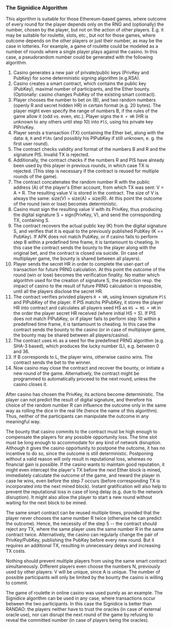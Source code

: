 ### The Signidice Algorithm

This algorithm is suitable for those Ethereum-based games, where outcome of every round for the player depends only on the RNG and (optionally) the number, chosen by the player, but not on the action of other players. E.g. it may be suitable for roulette, slots, etc., but not for those games, where outcome depends on the other players or just their number, as may be the case in lotteries. For example, a game of roulette could be modeled as a number of rounds where a single player plays against the casino. In this case, a pseudorandom number could be generated with the following algorithm.

1. Casino generates a new pair of private/public keys (PrivKey and PubKey) for some deterministic signing algorithm (e.g.RSA).
2. Casino creates a smart contract, which contains the public key (PubKey), maximal number of participants, and the Ether bounty. (Optionally: casino changes PubKey of the existing smart contract).
3. Player chooses the number to bet on (B), and two random numbers (openly R and secret hidden HR) in certain format (e.g. 20 bytes). The player might even specify the range of numbers B, if the rules of the game allow it (odd vs. even, etc.).
Player signs the `R + HR` (HR is unknown to any others until step 10) into `PlS`, using his private key PlPrivKey.
4. Player sends a transaction (TX) containing the Ether bet, along with the data: `B`, `R` and `PlRs` (and possibly his PlPubKey if still unknown, e. g. the first user round).
5. The contract checks validity and format of the numbers B and R and the signature PlS. Invalid TX is rejected.
6. Additionally, the contract checks if the numbers R and PlS have already been used by this player in previous rounds, in which case TX is rejected. (This step is necessary if the contract is reused for multiple rounds of the game).
7. The contract concatenates the random number R with the public address (A) of the player's Ether account, from which TX was sent: V = A + R. The resulting value V is stored in the contract. The size of V is always the same: size(V) = size(A) + size(R). At this point the outcome of the round (win or lose) becomes deterministic.
8. Casino must sign the resulting value V with its PrivKey, thus producing the digital signature S = sign(PrivKey, V), and send the corresponding TX, containing S.
9. The contract recovers the actual public key (K) from the digital signature S, and verifies that it is equal to the previously published PubKey (K == PubKey). If APK does not match PubKey, or if casino fails to perform step 8 within a predefined time frame, it is tantamount to cheating. In this case the contract sends the bounty to the player along with the original bet, and the contract is closed via suicide. (In case of multiplayer game, the bounty is shared between all players).
10. Player sends the secret HR in order to complete the user-part of transaction for future PRNG calculation.
At this point the outcome of the round (win or lose) becomes the verification finality. No matter which algorithm used for the creation of signature S, the prediction resp. the impact of casino to the result of future PRNG calculation is impossible, until all the players disclose the secret HR.
11. The contract verifies privided players `R + HR`, using known signature `PlS` and PlPubKey of the player.
If PlS matchs PlPubKey, it stores the player HR into contract and calculates all players seed HS as `HS = HS + HR` in the order the player secret HR received (where initial HS = S).
If PlS does not match PlPubKey, or if player fails to perform step 10 within a predefined time frame, it is tantamount to cheating. In this case the contract sends the bounty to the casino (or in case of multiplayer game, the bounty may be shared between all players/casino).
12. The contract uses `HS` as a seed for the predefined PRNG algorithm (e.g. SHA-3 based), which produces the lucky number (L), e.g. between 0 and 36.
13. If B corresponds to L, the player wins, otherwise casino wins. The contract sends the bet to the winner.
14. Now casino may close the contract and recover the bounty, or initiate a new round of the game. Alternatively, the contract might be programmed to automatically proceed to the next round, unless the casino closes it.

After casino has chosen the PrivKey, its actions become deterministic. The player can not predict the result of digital signature, and therefore his choice of the random number R can influence the outcome only in the same way as rolling the dice in the real life (hence the name of this algorithm). Thus, neither of the participants can manipulate the outcome in any meaningful way.

The bounty that casino commits to the contract must be high enough to compensate the players for any possible opportunity loss. The time slot must be long enough to accommodate for any kind of network disruption. Although it gives the casino opportunity to postpone the outcome, it has no incentive to do so, since the outcome is still deterministic. Postponing without a valid reason will only result in reputational loss, whereas no financial gain is possible. If the casino wants to maintain good reputation, it might even intercept the player's TX before the next Ether block is mined, immediately calculate the outcome of the game, and reward the player in case he wins, even before the step 7 occurs (before corresponding TX is incorporated into the next mined block). Instant gratification will also help to prevent the reputational loss in case of long delay (e.g. due to the network disruption). It might also allow the player to start a new round without waiting for the next block to be mined.

The same smart contract can be reused multiple times, provided that the player never chooses the same number R twice (otherwise he can predict the outcome). Hence, the necessity of the step 5 -- the contract should reject any TX, where the same player uses the same number R in the same contract twice. Alternatively, the casino can regularly change the pair of PrivKey/PubKey, publishing the PubKey before every new round. But it requires an additional TX, resulting in unnecessary delays and increasing TX costs.

Nothing should prevent multiple players from using the same smart contract simultaneously. Different players even choose the numbers N, previously used by other players: V will be unique, since A is unique. The number of possible participants will only be limited by the bounty the casino is willing to commit.

The game of roulette in online casino was used purely as an example. The Signidice algorithm can be used in any case, where transactions occur between the two participants. In this case the Signidice is better than RANDAO: the players neither have to trust the oracles (in case of external oracle use), nor can disrupt the next round of the game by refusing to reveal the committed number (in case of players being the oracles).
